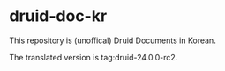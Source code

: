 # druid-doc-kr

This repository is (unoffical) Druid Documents in Korean.

The translated version is tag:druid-24.0.0-rc2.